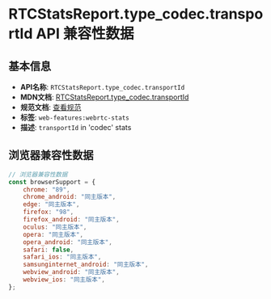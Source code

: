 # RTCStatsReport.type_codec.transportId API 兼容性数据

## 基本信息

- **API名称**: `RTCStatsReport.type_codec.transportId`
- **MDN文档**: [RTCStatsReport.type_codec.transportId](https://developer.mozilla.org/docs/Web/API/RTCCodecStats/transportId)
- **规范文档**: [查看规范](https://w3c.github.io/webrtc-stats/#dom-rtccodecstats-transportid)
- **标签**: `web-features:webrtc-stats`
- **描述**: `transportId` in 'codec' stats

## 浏览器兼容性数据

```javascript
// 浏览器兼容性数据
const browserSupport = {
    chrome: "89",
    chrome_android: "同主版本",
    edge: "同主版本",
    firefox: "98",
    firefox_android: "同主版本",
    oculus: "同主版本",
    opera: "同主版本",
    opera_android: "同主版本",
    safari: false,
    safari_ios: "同主版本",
    samsunginternet_android: "同主版本",
    webview_android: "同主版本",
    webview_ios: "同主版本",
};

```

